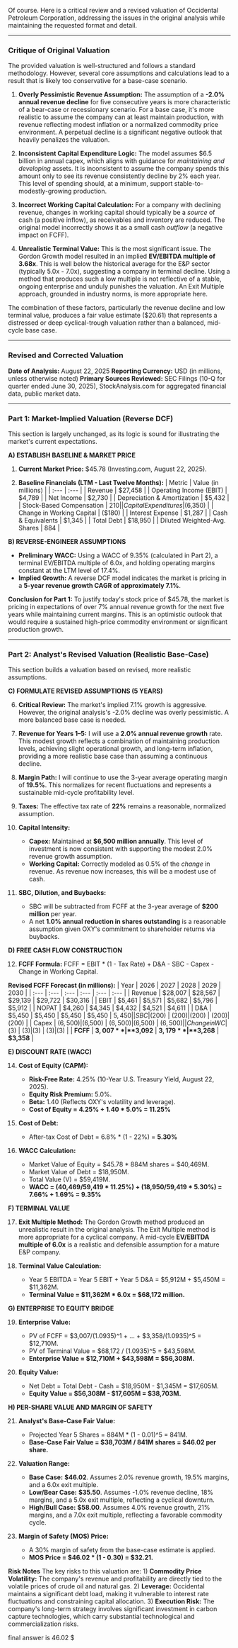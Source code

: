 Of course. Here is a critical review and a revised valuation of Occidental Petroleum Corporation, addressing the issues in the original analysis while maintaining the requested format and detail.

---

### **Critique of Original Valuation**

The provided valuation is well-structured and follows a standard methodology. However, several core assumptions and calculations lead to a result that is likely too conservative for a base-case scenario.

1.  **Overly Pessimistic Revenue Assumption:** The assumption of a **-2.0% annual revenue decline** for five consecutive years is more characteristic of a bear-case or recessionary scenario. For a base case, it's more realistic to assume the company can at least maintain production, with revenue reflecting modest inflation or a normalized commodity price environment. A perpetual decline is a significant negative outlook that heavily penalizes the valuation.

2.  **Inconsistent Capital Expenditure Logic:** The model assumes $6.5 billion in annual capex, which aligns with guidance for *maintaining and developing* assets. It is inconsistent to assume the company spends this amount only to see its revenue consistently decline by 2% each year. This level of spending should, at a minimum, support stable-to-modestly-growing production.

3.  **Incorrect Working Capital Calculation:** For a company with declining revenue, changes in working capital should typically be a *source* of cash (a positive inflow), as receivables and inventory are reduced. The original model incorrectly shows it as a small cash *outflow* (a negative impact on FCFF).

4.  **Unrealistic Terminal Value:** This is the most significant issue. The Gordon Growth model resulted in an implied **EV/EBITDA multiple of 3.68x**. This is well below the historical average for the E&P sector (typically 5.0x - 7.0x), suggesting a company in terminal decline. Using a method that produces such a low multiple is not reflective of a stable, ongoing enterprise and unduly punishes the valuation. An Exit Multiple approach, grounded in industry norms, is more appropriate here.

The combination of these factors, particularly the revenue decline and low terminal value, produces a fair value estimate ($20.61) that represents a distressed or deep cyclical-trough valuation rather than a balanced, mid-cycle base case.

---

### **Revised and Corrected Valuation**

**Date of Analysis:** August 22, 2025
**Reporting Currency:** USD (in millions, unless otherwise noted)
**Primary Sources Reviewed:** SEC Filings (10-Q for quarter ended June 30, 2025), StockAnalysis.com for aggregated financial data, public market data.

---

### **Part 1: Market-Implied Valuation (Reverse DCF)**

This section is largely unchanged, as its logic is sound for illustrating the market's current expectations.

**A) ESTABLISH BASELINE & MARKET PRICE**

1.  **Current Market Price:** $45.78 (Investing.com, August 22, 2025).

2.  **Baseline Financials (LTM - Last Twelve Months):**
| Metric | Value (in millions) |
| :--- | :--- |
| Revenue | $27,458 |
| Operating Income (EBIT) | $4,789 |
| Net Income | $2,730 |
| Depreciation & Amortization | $5,432 |
| Stock-Based Compensation | $210 |
| Capital Expenditures | ($6,350) |
| Change in Working Capital | ($180) |
| Interest Expense | $1,287 |
| Cash & Equivalents | $1,345 |
| Total Debt | $18,950 |
| Diluted Weighted-Avg. Shares | 884 |

**B) REVERSE-ENGINEER ASSUMPTIONS**

*   **Preliminary WACC:** Using a WACC of 9.35% (calculated in Part 2), a terminal EV/EBITDA multiple of 6.0x, and holding operating margins constant at the LTM level of 17.4%.
*   **Implied Growth:** A reverse DCF model indicates the market is pricing in a **5-year revenue growth CAGR of approximately 7.1%**.

**Conclusion for Part 1:** To justify today's stock price of $45.78, the market is pricing in expectations of over 7% annual revenue growth for the next five years while maintaining current margins. This is an optimistic outlook that would require a sustained high-price commodity environment or significant production growth.

---

### **Part 2: Analyst's Revised Valuation (Realistic Base-Case)**

This section builds a valuation based on revised, more realistic assumptions.

**C) FORMULATE REVISED ASSUMPTIONS (5 YEARS)**

6.  **Critical Review:** The market's implied 7.1% growth is aggressive. However, the original analysis's -2.0% decline was overly pessimistic. A more balanced base case is needed.

7.  **Revenue for Years 1–5:** I will use a **2.0% annual revenue growth** rate. This modest growth reflects a combination of maintaining production levels, achieving slight operational growth, and long-term inflation, providing a more realistic base case than assuming a continuous decline.

8.  **Margin Path:** I will continue to use the 3-year average operating margin of **19.5%**. This normalizes for recent fluctuations and represents a sustainable mid-cycle profitability level.

9.  **Taxes:** The effective tax rate of **22%** remains a reasonable, normalized assumption.

10. **Capital Intensity:**
    *   **Capex:** Maintained at **$6,500 million annually**. This level of investment is now consistent with supporting the modest 2.0% revenue growth assumption.
    *   **Working Capital:** Correctly modeled as 0.5% of the *change* in revenue. As revenue now increases, this will be a modest use of cash.

11. **SBC, Dilution, and Buybacks:**
    *   SBC will be subtracted from FCFF at the 3-year average of **$200 million** per year.
    *   A net **1.0% annual reduction in shares outstanding** is a reasonable assumption given OXY's commitment to shareholder returns via buybacks.

**D) FREE CASH FLOW CONSTRUCTION**

12. **FCFF Formula:** FCFF = EBIT * (1 - Tax Rate) + D&A - SBC - Capex - Change in Working Capital.

**Revised FCFF Forecast (in millions):**
| Year | 2026 | 2027 | 2028 | 2029 | 2030 |
| :--- | :--- | :--- | :--- | :--- | :--- |
| Revenue | $28,007 | $28,567 | $29,139 | $29,722 | $30,316 |
| EBIT | $5,461 | $5,571 | $5,682 | $5,796 | $5,912 |
| NOPAT | $4,260 | $4,345 | $4,432 | $4,521 | $4,611 |
| D&A | $5,450 | $5,450 | $5,450 | $5,450 | $5,450 |
| SBC | ($200) | ($200) | ($200) | ($200) | ($200) |
| Capex | ($6,500) | ($6,500) | ($6,500) | ($6,500) | ($6,500) |
| Change in WC | ($3) | ($3) | ($3) | ($3) | ($3) |
| **FCFF** | **$3,007** | **$3,092** | **$3,179** | **$3,268** | **$3,358** |

**E) DISCOUNT RATE (WACC)**

14. **Cost of Equity (CAPM):**
    *   **Risk-Free Rate:** 4.25% (10-Year U.S. Treasury Yield, August 22, 2025).
    *   **Equity Risk Premium:** 5.0%.
    *   **Beta:** 1.40 (Reflects OXY's volatility and leverage).
    *   **Cost of Equity = 4.25% + 1.40 * 5.0% = 11.25%**

15. **Cost of Debt:**
    *   After-tax Cost of Debt = 6.8% * (1 - 22%) = **5.30%**

16. **WACC Calculation:**
    *   Market Value of Equity = $45.78 * 884M shares = $40,469M.
    *   Market Value of Debt = $18,950M.
    *   Total Value (V) = $59,419M.
    *   **WACC = (40,469/59,419 * 11.25%) + (18,950/59,419 * 5.30%) = 7.66% + 1.69% = 9.35%**

**F) TERMINAL VALUE**

17. **Exit Multiple Method:** The Gordon Growth method produced an unrealistic result in the original analysis. The Exit Multiple method is more appropriate for a cyclical company. A mid-cycle **EV/EBITDA multiple of 6.0x** is a realistic and defensible assumption for a mature E&P company.

18. **Terminal Value Calculation:**
    *   Year 5 EBITDA = Year 5 EBIT + Year 5 D&A = $5,912M + $5,450M = $11,362M.
    *   **Terminal Value = $11,362M * 6.0x = $68,172 million.**

**G) ENTERPRISE TO EQUITY BRIDGE**

19. **Enterprise Value:**
    *   PV of FCFF = $3,007/(1.0935)^1 + ... + $3,358/(1.0935)^5 = $12,710M.
    *   PV of Terminal Value = $68,172 / (1.0935)^5 = $43,598M.
    *   **Enterprise Value = $12,710M + $43,598M = $56,308M.**

20. **Equity Value:**
    *   Net Debt = Total Debt - Cash = $18,950M - $1,345M = $17,605M.
    *   **Equity Value = $56,308M - $17,605M = $38,703M.**

**H) PER-SHARE VALUE AND MARGIN OF SAFETY**

21. **Analyst's Base-Case Fair Value:**
    *   Projected Year 5 Shares = 884M * (1 - 0.01)^5 = 841M.
    *   **Base-Case Fair Value = $38,703M / 841M shares = $46.02 per share.**

22. **Valuation Range:**
    *   **Base Case:** **$46.02**. Assumes 2.0% revenue growth, 19.5% margins, and a 6.0x exit multiple.
    *   **Low/Bear Case:** **$35.50**. Assumes -1.0% revenue decline, 18% margins, and a 5.0x exit multiple, reflecting a cyclical downturn.
    *   **High/Bull Case:** **$58.00**. Assumes 4.0% revenue growth, 21% margins, and a 7.0x exit multiple, reflecting a favorable commodity cycle.

23. **Margin of Safety (MOS) Price:**
    *   A 30% margin of safety from the base-case estimate is applied.
    *   **MOS Price = $46.02 * (1 - 0.30) = $32.21.**

**Risk Notes**
The key risks to this valuation are: 1) **Commodity Price Volatility:** The company's revenue and profitability are directly tied to the volatile prices of crude oil and natural gas. 2) **Leverage:** Occidental maintains a significant debt load, making it vulnerable to interest rate fluctuations and constraining capital allocation. 3) **Execution Risk:** The company's long-term strategy involves significant investment in carbon capture technologies, which carry substantial technological and commercialization risks.

final answer is 46.02 $